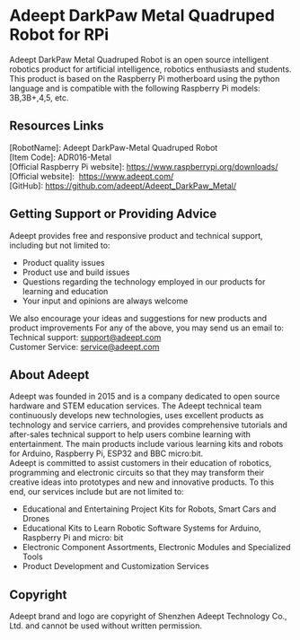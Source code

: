 # Adeept DarkPaw Metal Quadruped Robot for RPi
Adeept DarkPaw Metal Quadruped Robot is an open source intelligent robotics product for artificial intelligence, robotics enthusiasts and students. This product is based on the Raspberry Pi motherboard using the python language and is compatible with the following Raspberry Pi models: 3B,3B+,4,5, etc.


## Resources Links

[RobotName]: Adeept DarkPaw-Metal Quadruped Robot \
[Item Code]: ADR016-Metal \
[Official Raspberry Pi website]: https://www.raspberrypi.org/downloads/    \
[Official website]:  https://www.adeept.com/     \
[GitHub]: https://github.com/adeept/Adeept_DarkPaw_Metal/     


## Getting Support or Providing Advice

Adeept provides free and responsive product and technical support, including but not limited to:   
* Product quality issues 
* Product use and build issues
* Questions regarding the technology employed in our products for learning and education
* Your input and opinions are always welcome

We also encourage your ideas and suggestions for new products and product improvements
For any of the above, you may send us an email to:     \
Technical support: support@adeept.com      \
Customer Service: service@adeept.com


## About Adeept

Adeept was founded in 2015 and is a company dedicated to open source hardware and STEM education services. The Adeept technical team continuously develops new technologies, uses excellent products as technology and service carriers, and provides comprehensive tutorials and after-sales technical support to help users combine learning with entertainment. The main products include various learning kits and robots for Arduino, Raspberry Pi, ESP32 and BBC micro:bit.    \
Adeept is committed to assist customers in their education of robotics, programming and electronic circuits so that they may transform their creative ideas into prototypes and new and innovative products. To this end, our services include but are not limited to:   
* Educational and Entertaining Project Kits for Robots, Smart Cars and Drones
* Educational Kits to Learn Robotic Software Systems for Arduino, Raspberry Pi and micro: bit
* Electronic Component Assortments, Electronic Modules and Specialized Tools
* Product Development and Customization Services


## Copyright

Adeept brand and logo are copyright of Shenzhen Adeept Technology Co., Ltd. and cannot be used without written permission.


